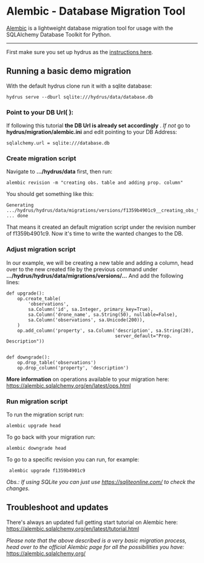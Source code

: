 
Alembic - Database Migration Tool
===================

[Alembic](https://alembic.sqlalchemy.org/en/latest/) is a lightweight database migration tool for usage with the SQLAlchemy Database Toolkit for Python.

-----------------

First make sure you set up hydrus as the [instructions here](https://github.com/HTTP-APIs/hydrus/blob/master/README.md).

  

## Running a basic demo migration

With the default hydrus clone run it with a sqlite database:

    hydrus serve --dburl sqlite:///hydrus/data/database.db

### Point to your DB Url( ):

If following this tutorial **the DB Url is already set accordingly** . *If not* go to **hydrus/migration/alembic.ini** and edit pointing to your DB Address:

    sqlalchemy.url = sqlite:///database.db

### Create migration script
Navigate to **.../hydrus/data** first, then run:

    alembic revision -m "creating obs. table and adding prop. column"
    
You should get something like this:

    Generating .../hydrus/hydrus/data/migrations/versions/f1359b4901c9__creating_obs_table_and_adding_prop_.py ... done

  That means it created an default migration script under the revision number of f1359b4901c9. Now it's time to write the wanted changes to the DB.

### Adjust migration script  

In our example, we will be creating a new table and adding a column, head over to the new created file by the previous command under **.../hydrus/hydrus/data/migrations/versions/...** And add the following lines:
    
	def upgrade():
		op.create_table(
			'observations',
			sa.Column('id', sa.Integer, primary_key=True),
			sa.Column('drone_name', sa.String(50), nullable=False),
			sa.Column('observations', sa.Unicode(200)),
		)
		op.add_column('property', sa.Column('description', sa.String(20),
											server_default="Prop. Description"))


	def downgrade():
		op.drop_table('observations')
		op.drop_column('property', 'description')

**More information** on operations available to your migration here: https://alembic.sqlalchemy.org/en/latest/ops.html

  

### Run migration script

To run the migration script run:

  

    alembic upgrade head

  

To go back with your migration run:

  

    alembic downgrade head

  

To go to a specific revision you can run, for example:

  

     alembic upgrade f1359b4901c9

*Obs.: If using SQLite you can just use https://sqliteonline.com/ to check the changes.*

##  Troubleshoot and updates

There's always an updated full getting start tutorial on Alembic here: https://alembic.sqlalchemy.org/en/latest/tutorial.html

  
 *Please note that the above described is a very basic migration process, head over to the official Alembic page for all the possibilities you have:* https://alembic.sqlalchemy.org/


